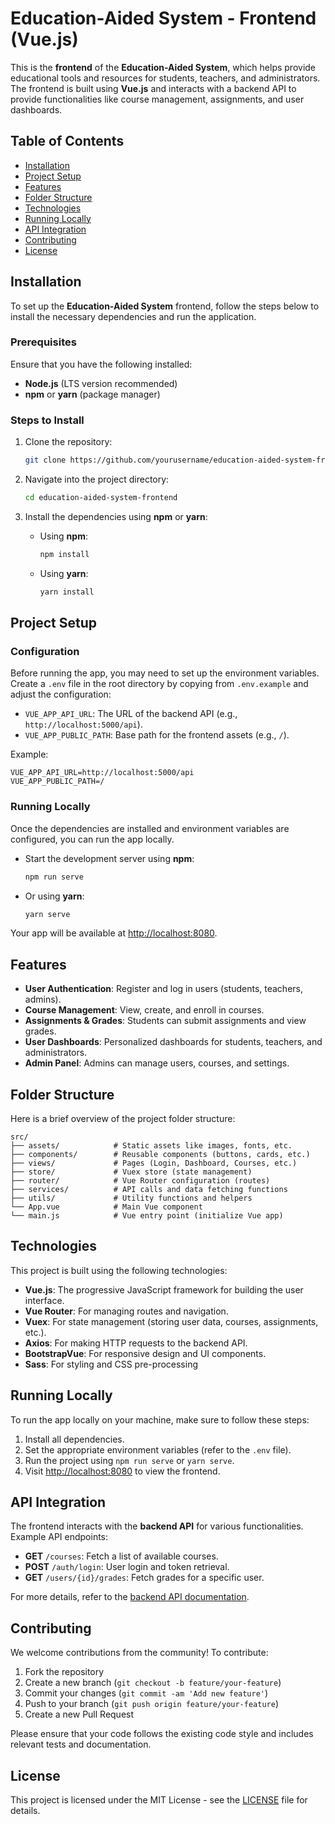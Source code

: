 
# Education-Aided System - Frontend (Vue.js)

This is the **frontend** of the **Education-Aided System**, which helps provide educational tools and resources for students, teachers, and administrators. The frontend is built using **Vue.js** and interacts with a backend API to provide functionalities like course management, assignments, and user dashboards.

## Table of Contents

- [Installation](#installation)
- [Project Setup](#project-setup)
- [Features](#features)
- [Folder Structure](#folder-structure)
- [Technologies](#technologies)
- [Running Locally](#running-locally)
- [API Integration](#api-integration)
- [Contributing](#contributing)
- [License](#license)

## Installation

To set up the **Education-Aided System** frontend, follow the steps below to install the necessary dependencies and run the application.

### Prerequisites

Ensure that you have the following installed:
- **Node.js** (LTS version recommended)
- **npm** or **yarn** (package manager)

### Steps to Install

1. Clone the repository:

   ```bash
   git clone https://github.com/yourusername/education-aided-system-frontend.git
   ```

2. Navigate into the project directory:

   ```bash
   cd education-aided-system-frontend
   ```

3. Install the dependencies using **npm** or **yarn**:

   - Using **npm**:
     ```bash
     npm install
     ```

   - Using **yarn**:
     ```bash
     yarn install
     ```

## Project Setup

### Configuration

Before running the app, you may need to set up the environment variables. Create a `.env` file in the root directory by copying from `.env.example` and adjust the configuration:

- `VUE_APP_API_URL`: The URL of the backend API (e.g., `http://localhost:5000/api`).
- `VUE_APP_PUBLIC_PATH`: Base path for the frontend assets (e.g., `/`).

Example:
```env
VUE_APP_API_URL=http://localhost:5000/api
VUE_APP_PUBLIC_PATH=/
```

### Running Locally

Once the dependencies are installed and environment variables are configured, you can run the app locally.

- Start the development server using **npm**:

  ```bash
  npm run serve
  ```

- Or using **yarn**:

  ```bash
  yarn serve
  ```

Your app will be available at [http://localhost:8080](http://localhost:8080).

## Features

- **User Authentication**: Register and log in users (students, teachers, admins).
- **Course Management**: View, create, and enroll in courses.
- **Assignments & Grades**: Students can submit assignments and view grades.
- **User Dashboards**: Personalized dashboards for students, teachers, and administrators.
- **Admin Panel**: Admins can manage users, courses, and settings.

## Folder Structure

Here is a brief overview of the project folder structure:

```
src/
├── assets/            # Static assets like images, fonts, etc.
├── components/        # Reusable components (buttons, cards, etc.)
├── views/             # Pages (Login, Dashboard, Courses, etc.)
├── store/             # Vuex store (state management)
├── router/            # Vue Router configuration (routes)
├── services/          # API calls and data fetching functions
├── utils/             # Utility functions and helpers
└── App.vue            # Main Vue component
└── main.js            # Vue entry point (initialize Vue app)
```

## Technologies

This project is built using the following technologies:

- **Vue.js**: The progressive JavaScript framework for building the user interface.
- **Vue Router**: For managing routes and navigation.
- **Vuex**: For state management (storing user data, courses, assignments, etc.).
- **Axios**: For making HTTP requests to the backend API.
- **BootstrapVue**: For responsive design and UI components.
- **Sass**: For styling and CSS pre-processing

## Running Locally

To run the app locally on your machine, make sure to follow these steps:

1. Install all dependencies.
2. Set the appropriate environment variables (refer to the `.env` file).
3. Run the project using `npm run serve` or `yarn serve`.
4. Visit [http://localhost:8080](http://localhost:8080) to view the frontend.

## API Integration

The frontend interacts with the **backend API** for various functionalities. Example API endpoints:

- **GET** `/courses`: Fetch a list of available courses.
- **POST** `/auth/login`: User login and token retrieval.
- **GET** `/users/{id}/grades`: Fetch grades for a specific user.

For more details, refer to the [backend API documentation](https://github.com/yourusername/education-aided-system-backend).

## Contributing

We welcome contributions from the community! To contribute:

1. Fork the repository
2. Create a new branch (`git checkout -b feature/your-feature`)
3. Commit your changes (`git commit -am 'Add new feature'`)
4. Push to your branch (`git push origin feature/your-feature`)
5. Create a new Pull Request

Please ensure that your code follows the existing code style and includes relevant tests and documentation.

## License

This project is licensed under the MIT License - see the [LICENSE](LICENSE) file for details.
